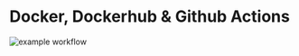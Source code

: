 # Docker, Dockerhub & Github Actions

![example workflow](https://github.com/pixelsnow/dockerhub_test_github_actions/actions/workflows/github-actions-workflow.yml/badge.svg?branch=main)
